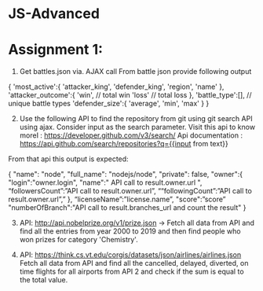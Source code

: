 # JS-Advanced

# Assignment 1:
1) Get battles.json via. AJAX call
From battle json provide following output

{
'most_active':{
    'attacker_king',
    'defender_king',
    'region',
    'name'
},
'attacker_outcome':{
    'win', // total win
    'loss' // total loss
},
'battle_type':[], // unique battle types
'defender_size':{
    'average',
    'min',
    'max'
    }
}



2) Use the following API to find the repository from git using git search API using ajax.
Consider input as the search parameter.
Visit this api to know moreI : https://developer.github.com/v3/search/
Api documentation : https://api.github.com/search/repositories?q={{input from text}}


From that api this output is expected:

{
	"name": "node",
      	"full_name": "nodejs/node",
      	"private": false,
	"owner":{
  		"login":"owner.login",
		"name":" API call to result.owner.url ",
            “followersCount”:”API call to result.owner.url”,
            ““followingCount”:”API call to result.owner.url”,”
        },
       “licenseName”:”license.name”,
       "score":”score”
       "numberOfBranch":"API call to result.branches_url and count the    result"
}



3) API: http://api.nobelprize.org/v1/prize.json ->
Fetch all data from API and find all the entries from year 2000 to 2019 and then find people who won prizes for category 'Chemistry'.

4) API: https://think.cs.vt.edu/corgis/datasets/json/airlines/airlines.json
Fetch all data from API and find all the cancelled, delayed, diverted, on time flights for all airports from API 2 and check if the sum is equal to the total value.
